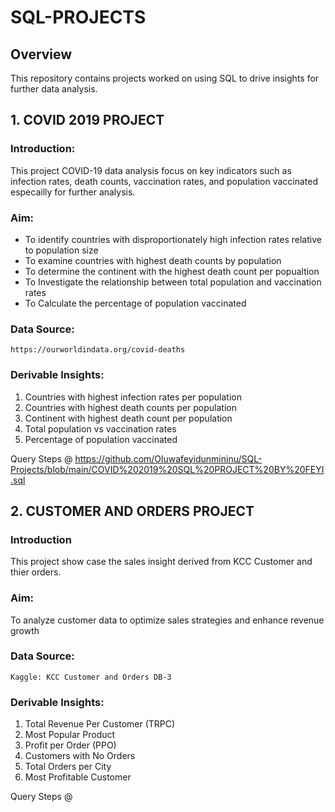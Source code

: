 # SQL-PROJECTS
## Overview
This repository contains projects worked on using SQL to drive insights for further data analysis.

## 1. COVID 2019 PROJECT 
### Introduction:
This project COVID-19 data analysis focus on key indicators such as infection rates, death counts, vaccination rates, and population vaccinated especailly for further analysis. 
###  Aim:
- To identify countries with disproportionately high infection rates relative to population size
- To examine countries with highest death counts by population
- To determine the continent with the highest death count per popualtion
- To Investigate the relationship between total population and vaccination rates
- To Calculate the percentage of population vaccinated
### Data Source:
    https://ourworldindata.org/covid-deaths  
### Derivable Insights:
1. Countries with highest infection rates per population 
2. Countries with highest death counts per population 
3. Continent with highest death count per population
4. Total population vs vaccination rates 
5. Percentage of population vaccinated

 Query Steps @ https://github.com/Oluwafeyidunmininu/SQL-Projects/blob/main/COVID%202019%20SQL%20PROJECT%20BY%20FEYI.sql


## 2. CUSTOMER AND ORDERS PROJECT
### Introduction 
This project show case the sales insight derived from KCC Customer and thier orders. 
###  Aim:
To analyze customer data to optimize sales strategies and enhance revenue growth
### Data Source:
    Kaggle: KCC Customer and Orders DB-3  
### Derivable Insights:
1. Total Revenue Per Customer (TRPC)
2. Most Popular Product
3. Profit per Order (PPO)
4. Customers with No Orders
5. Total Orders per City
6. Most Profitable Customer
   
Query Steps @ 
